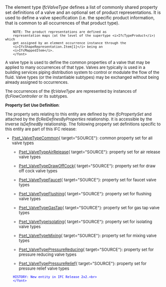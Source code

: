 ﻿The element type _IfcValveType_ defines a list of commonly shared property set definitions of a valve and an optional set of product representations. It is used to define a valve specification (i.e. the specific product information, that is common to all occurrences of that product type).

> <font size="-1">
		NOTE: The product representations are defined as
		representation maps (at the level of the supertype <i>IfcTypeProduct</i>) which
		get assigned by an element occurrence instance through the
		<i>IfcShapeRepresentation.Item[1]</i> being an
		<i>IfcMappedItem</i>.
    	</font>

A valve type is used to define the common properties of a valve that may be applied to many occurrences of that type. Valves are typically is used in a building services piping distribution system to control or modulate the flow of the fluid. Valve types (or the instantiable subtypes) may be exchanged without being already assigned to occurrences.

The occurrences of the _IfcValveType_ are represented by instances of _IfcFlowController_ or its subtypes.

****Property Set Use Definition****:

The property sets relating to this entity are defined by the _IfcPropertySet_ and attached by the _IfcRelDefinesByProperties_ relationship. It is accessible by the inverse _IsDefinedBy_ relationship. The following property set definitions specific to this entity are part of this IFC release:

* [Pset_ValveTypeCommon](../../psd/IfcHvacDomain/Pset_ValveTypeCommon.xml){ target="SOURCE"}: common property set for all valve types 
    * [Pset_ValveTypeAirRelease](../../psd/IfcHvacDomain/Pset_ValveTypeAirRelease.xml){ target="SOURCE"}: property set for air release valve types 

    * [Pset_ValveTypeDrawOffCock](../../psd/IfcHvacDomain/Pset_ValveTypeDrawOffCock.xml){ target="SOURCE"}: property set for draw off cock valve types 

    * [Pset_ValveTypeFaucet](../../psd/IfcHvacDomain/Pset_ValveTypeFaucet.xml){ target="SOURCE"}: property set for faucet valve types 

    * [Pset_ValveTypeFlushing](../../psd/IfcHvacDomain/Pset_ValveTypeFlushing.xml){ target="SOURCE"}: property set for flushing valve types 

    * [Pset_ValveTypeGasTap](../../psd/IfcHvacDomain/Pset_ValveTypeGasTap.xml){ target="SOURCE"}: property set for gas tap valve types 

    * [Pset_ValveTypeIsolating](../../psd/IfcHvacDomain/Pset_ValveTypeIsolating.xml){ target="SOURCE"}: property set for isolating valve types 

    * [Pset_ValveTypeMixing](../../psd/IfcHvacDomain/Pset_ValveTypeMixing.xml){ target="SOURCE"}: property set for mixing valve types 

    * [Pset_ValveTypePressureReducing](../../psd/IfcHvacDomain/Pset_ValveTypePressureReducing.xml){ target="SOURCE"}: property set for pressure reducing valve types 

    * [Pset_ValveTypePressureRelief](../../psd/IfcHvacDomain/Pset_ValveTypePressureRelief.xml){ target="SOURCE"}: property set for pressure relief valve types 


> <font color="#0000ff" size="-1">
    	HISTORY: New entity in IFC Release 2x2.<br>
    	</font>
